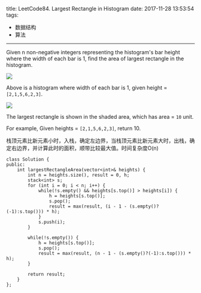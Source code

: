 title: LeetCode84. Largest Rectangle in Histogram
date: 2017-11-28 13:53:54
tags:
- 数据结构
- 算法
---

Given n non-negative integers representing the histogram's bar height where the width of each bar is 1, find the area of largest rectangle in the histogram.

![](https://leetcode.com/static/images/problemset/histogram.png)

Above is a histogram where width of each bar is 1, given height = `[2,1,5,6,2,3]`.

![](https://leetcode.com/static/images/problemset/histogram_area.png)

The largest rectangle is shown in the shaded area, which has area = `10` unit.

For example,
Given heights = `[2,1,5,6,2,3]`,
return 10.

栈顶元素比新元素小时，入栈，确定左边界，当栈顶元素比新元素大时，出栈，确定右边界，并计算此时的面积，顺带比较最大值。时间复杂度O(n)

```
class Solution {
public:
    int largestRectangleArea(vector<int>& heights) {
        int n = heights.size(), result = 0, h;
        stack<int> s;
        for (int i = 0; i < n; i++) {
            while(!s.empty() && heights[s.top()] > heights[i]) {
                h = heights[s.top()];
                s.pop();
                result = max(result, (i - 1 - (s.empty()?(-1):s.top())) * h);
            }
            s.push(i);
        }
        
        while(!s.empty()) {
            h = heights[s.top()];
            s.pop();
            result = max(result, (n - 1 - (s.empty()?(-1):s.top())) * h);
        }
        
        return result;
    }
};
```